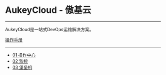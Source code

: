 # AukeyCloud - 傲基云

----
AukeyCloud是一站式DevOps运维解决方案。

<a href="https://aukey-cloud.gitbook.io/aukeycloud/" target="_blank">操作手册</a>

----

* [01 操作中心](cao-zuo-zhong-xin.md)
* [02 监控](jian-kong.md)
* [03 堡垒机](bao-lei-ji.md)

